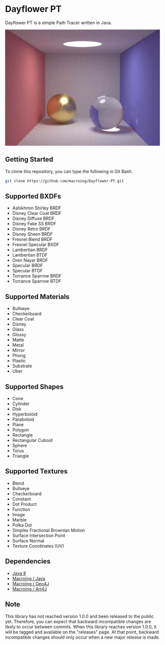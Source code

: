 Dayflower PT
============
Dayflower PT is a simple Path Tracer written in Java.

![alt text](https://github.com/macroing/Dayflower-PT/blob/master/images/Image-001.png "Dayflower PT")

Getting Started
---------------
To clone this repository, you can type the following in Git Bash.

```bash
git clone https://github.com/macroing/Dayflower-PT.git
```

Supported BXDFs
---------------
* Ashikhmin Shirley BRDF
* Disney Clear Coat BRDF
* Disney Diffuse BRDF
* Disney Fake SS BRDF
* Disney Retro BRDF
* Disney Sheen BRDF
* Fresnel Blend BRDF
* Fresnel Specular BXDF
* Lambertian BRDF
* Lambertian BTDF
* Oren Nayar BRDF
* Specular BRDF
* Specular BTDF
* Torrance Sparrow BRDF
* Torrance Sparrow BTDF

Supported Materials
-------------------
* Bullseye
* Checkerboard
* Clear Coat
* Disney
* Glass
* Glossy
* Matte
* Metal
* Mirror
* Phong
* Plastic
* Substrate
* Uber

Supported Shapes
----------------
* Cone
* Cylinder
* Disk
* Hyperboloid
* Paraboloid
* Plane
* Polygon
* Rectangle
* Rectangular Cuboid
* Sphere
* Torus
* Triangle

Supported Textures
------------------
* Blend
* Bullseye
* Checkerboard
* Constant
* Dot Product
* Function
* Image
* Marble
* Polka Dot
* Simplex Fractional Brownian Motion
* Surface Intersection Point
* Surface Normal
* Texture Coordinates (UV)

Dependencies
------------
 - [Java 8](http://www.java.com)
 - [Macroing / Java](https://github.com/macroing/Java)
 - [Macroing / Geo4J](https://github.com/macroing/Geo4J)
 - [Macroing / Art4J](https://github.com/macroing/Art4J)

Note
----
This library has not reached version 1.0.0 and been released to the public yet. Therefore, you can expect that backward incompatible changes are likely to occur between commits. When this library reaches version 1.0.0, it will be tagged and available on the "releases" page. At that point, backward incompatible changes should only occur when a new major release is made.